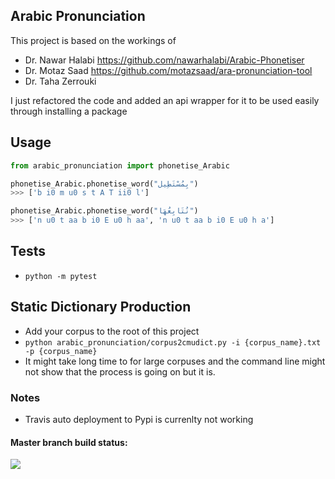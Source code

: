 
## Arabic Pronunciation

This project is based on the workings of 
* Dr. Nawar Halabi https://github.com/nawarhalabi/Arabic-Phonetiser
* Dr. Motaz Saad https://github.com/motazsaad/ara-pronunciation-tool
* Dr. Taha Zerrouki

I just refactored the code and added an api wrapper for it to be used easily through installing a package

## Usage
```python
from arabic_pronunciation import phonetise_Arabic

phonetise_Arabic.phonetise_word("بِمُسْتَطِيل")
>>> ['b i0 m u0 s t A T ii0 l']

phonetise_Arabic.phonetise_word("نُتَابِعُهَا")
>>> ['n u0 t aa b i0 E u0 h aa', 'n u0 t aa b i0 E u0 h a']

```


## Tests
* `python -m pytest`

## Static Dictionary Production

* Add your corpus to the root of this project
* `python arabic_pronunciation/corpus2cmudict.py -i {corpus_name}.txt -p {corpus_name}`
* It might take long time to for large corpuses and the command line might not show that the process is going on but it is.


### Notes
* Travis auto deployment to Pypi is currenlty not working

#### Master branch build status: 
![](https://travis-ci.org/youssefsharief/arabic-pronunciation.svg?branch=master)

